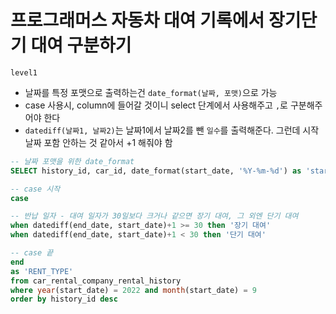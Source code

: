 # 프로그래머스 자동차 대여 기록에서 장기단기 대여 구분하기
`level1` 
- 날짜를 특정 포맷으로 출력하는건 `date_format(날짜, 포맷)`으로 가능
- case 사용시, column에 들어갈 것이니 select 단계에서 사용해주고 `,`로 구분해주어야 한다
- `datediff(날짜1, 날짜2)`는 날짜1에서 날짜2를 뺀 `일수`를 출력해준다. 그런데 시작날짜 포함 안하는 것 같아서 +1 해줘야 함
```sql
-- 날짜 포맷을 위한 date_format
SELECT history_id, car_id, date_format(start_date, '%Y-%m-%d') as 'start_date', date_format(end_date, '%Y-%m-%d') as 'end_date',

-- case 시작
case 

-- 반납 일자 - 대여 일자가 30일보다 크거나 같으면 장기 대여, 그 외엔 단기 대여
when datediff(end_date, start_date)+1 >= 30 then '장기 대여' 
when datediff(end_date, start_date)+1 < 30 then '단기 대여' 

-- case 끝
end
as 'RENT_TYPE'
from car_rental_company_rental_history
where year(start_date) = 2022 and month(start_date) = 9 
order by history_id desc
```

